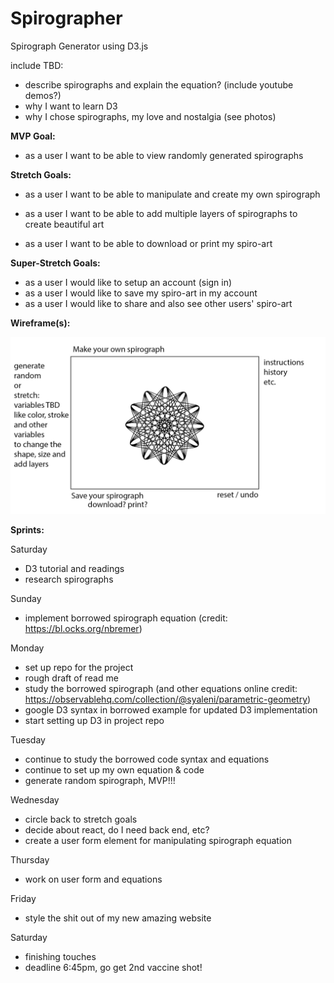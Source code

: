 # Spirographer
Spirograph Generator using D3.js 

include TBD:
- describe spirographs and explain the equation? (include youtube demos?) 
- why I want to learn D3
- why I chose spirographs, my love and nostalgia (see photos)

**MVP Goal:**
- as a user I want to be able to view randomly generated spirographs

**Stretch Goals:**
- as a user I want to be able to manipulate and create my own spirograph
- as a user I want to be able to add multiple layers of spirographs to create beautiful art

- as a user I want to be able to download or print my spiro-art

**Super-Stretch Goals:**
- as a user I would like to setup an account (sign in)
- as a user I would like to save my spiro-art in my account
- as a user I would like to share and also see other users' spiro-art

**Wireframe(s):**

![wireframe](./images/spiro-wireframe-1.jpg)


**Sprints:** 

Saturday 
- D3 tutorial and readings
- research spirographs

Sunday
- implement borrowed spirograph equation (credit: https://bl.ocks.org/nbremer)

Monday
- set up repo for the project 
- rough draft of read me 
- study the borrowed spirograph (and other equations online credit: https://observablehq.com/collection/@syaleni/parametric-geometry)
- google D3 syntax in borrowed example for updated D3 implementation 
- start setting up D3 in project repo

Tuesday
- continue to study the borrowed code syntax and equations
- continue to set up my own equation & code 
- generate random spirograph, MVP!!!

Wednesday
- circle back to stretch goals
- decide about react, do I need back end, etc? 
- create a user form element for manipulating spirograph equation

Thursday
- work on user form and equations

Friday 
- style the shit out of my new amazing website

Saturday 
- finishing touches
- deadline 6:45pm, go get 2nd vaccine shot! 